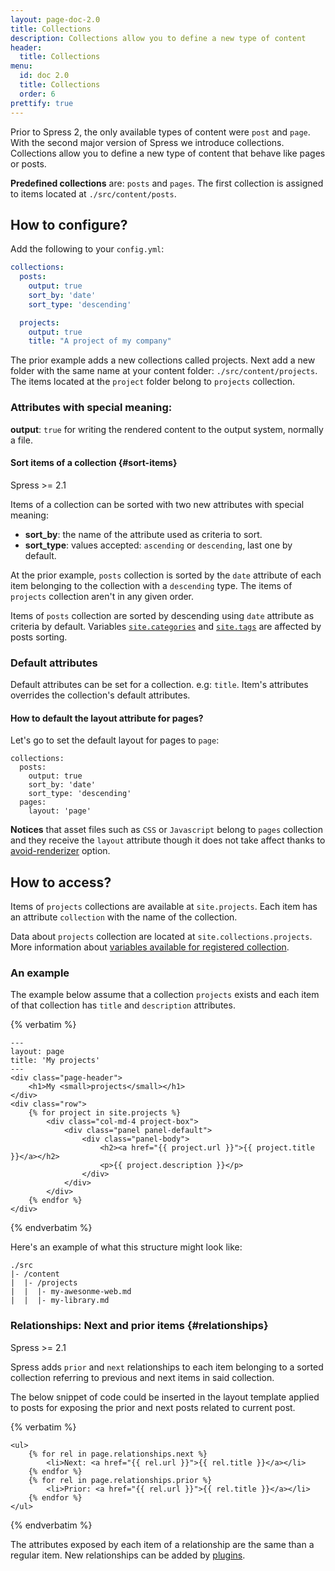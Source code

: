 ```yaml
---
layout: page-doc-2.0
title: Collections
description: Collections allow you to define a new type of content
header:
  title: Collections
menu:
  id: doc 2.0
  title: Collections
  order: 6
prettify: true
---
```

Prior to Spress 2, the only available types of content were `post` and `page`.
With the second major version of Spress we introduce collections. Collections
allow you to define a new type of content that behave like pages or posts.

**Predefined collections** are: `posts` and `pages`. The first collection is
assigned to items located at `./src/content/posts`.

## How to configure?

Add the following to your `config.yml`:

```yaml
collections:
  posts:
    output: true
    sort_by: 'date'
    sort_type: 'descending'

  projects:
    output: true
    title: "A project of my company"
```
The prior example adds a new collections called projects. Next add a new folder with the same name
at your content folder: `./src/content/projects`. The items located at the `project` folder belong
to `projects` collection.

### Attributes with special meaning:

**output**: `true` for writing the rendered content to the output system, normally a file.

#### Sort items of a collection {#sort-items}

<span class="label label-success">Spress >= 2.1</span>

Items of a collection can be sorted with two new attributes with special meaning:

* **sort_by**: the name of the attribute used as criteria to sort.
* **sort_type**: values accepted: `ascending` or `descending`, last one by default.

At the prior example, `posts` collection is sorted by the `date` attribute of each item
belonging to the collection with a `descending` type. The items of `projects` collection
aren't in any given order.

Items of `posts` collection are sorted by descending using `date` attribute as criteria by default.
Variables [`site.categories`](/docs/variables/#site-variables) and [`site.tags`](/docs/variables/#site-variables) are affected by posts sorting.

### Default attributes

Default attributes can be set for a collection. e.g: `title`. Item's attributes overrides
the collection's default attributes.

#### How to default the layout attribute for pages?
Let's go to set the default layout for pages to `page`:

```
collections:
  posts:
    output: true
    sort_by: 'date'
    sort_type: 'descending'
  pages:
    layout: 'page'
```

**Notices** that asset files such as `CSS` or `Javascript` belong to `pages` collection
and they receive the `layout` attribute though it does not take affect thanks to
[avoid-renderizer](/docs/themes/#avoid-renderizer-type) option.

## How to access?

Items of `projects` collections are available at `site.projects`. Each item has an attribute
`collection` with the name of the collection.

Data about `projects` collection are located at `site.collections.projects`. More information about
[variables available for registered collection](/docs/variables/#collection-variables).

### An example

The example below assume that a collection `projects` exists and each item of that collection has
`title` and `description` attributes.

{% verbatim %}
```
---
layout: page
title: 'My projects'
---
<div class="page-header">
    <h1>My <small>projects</small></h1>
</div>
<div class="row">
	{% for project in site.projects %}
		<div class="col-md-4 project-box">
			<div class="panel panel-default">
				<div class="panel-body">
					<h2><a href="{{ project.url }}">{{ project.title }}</a></h2>
					<p>{{ project.description }}</p>
				</div>
			</div>
		</div>
	{% endfor %}
</div>
```
{% endverbatim %}

Here's an example of what this structure might look like:

```
./src
|- /content
|  |- /projects
|  |  |- my-awesonme-web.md
|  |  |- my-library.md
```

### Relationships: Next and prior items {#relationships}

<span class="label label-success">Spress >= 2.1</span>

Spress adds `prior` and `next` relationships to each item belonging to a sorted collection
referring to previous and next items in said collection.

The below snippet of code could be inserted in the layout template applied to posts for exposing the prior
and next posts related to current post.

{% verbatim %}
```
<ul>
    {% for rel in page.relationships.next %}
        <li>Next: <a href="{{ rel.url }}">{{ rel.title }}</a></li>
    {% endfor %}
    {% for rel in page.relationships.prior %}
        <li>Prior: <a href="{{ rel.url }}">{{ rel.title }}</a></li>
    {% endfor %}
</ul>
```
{% endverbatim %}

The attributes exposed by each item of a relationship are the same than a regular item.
New relationships can be added by [plugins](/docs/developers/data-sources/#relationships).
